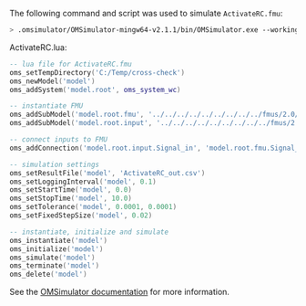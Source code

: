 The following command and script was used to simulate `ActivateRC.fmu`:
```bash
> .omsimulator/OMSimulator-mingw64-v2.1.1/bin/OMSimulator.exe --workingDir=results/2.0/cs/win64/OMSimulator/v2.1.1/solidThinking_Activate/2020/ActivateRC --stripRoot=true --skipCSVHeader=true --addParametersToCSV=true --suppressPath=true --timeout=60 ActivateRC.lua
```

ActivateRC.lua:
```lua
-- lua file for ActivateRC.fmu
oms_setTempDirectory('C:/Temp/cross-check')
oms_newModel('model')
oms_addSystem('model.root', oms_system_wc)

-- instantiate FMU
oms_addSubModel('model.root.fmu', '../../../../../../../../../fmus/2.0/cs/win64/solidThinking_Activate/2020/ActivateRC/ActivateRC.fmu')
oms_addSubModel('model.root.input', '../../../../../../../../../fmus/2.0/cs/win64/solidThinking_Activate/2020/ActivateRC/ActivateRC_in.csv')

-- connect inputs to FMU
oms_addConnection('model.root.input.Signal_in', 'model.root.fmu.Signal_in')

-- simulation settings
oms_setResultFile('model', 'ActivateRC_out.csv')
oms_setLoggingInterval('model', 0.1)
oms_setStartTime('model', 0.0)
oms_setStopTime('model', 10.0)
oms_setTolerance('model', 0.0001, 0.0001)
oms_setFixedStepSize('model', 0.02)

-- instantiate, initialize and simulate
oms_instantiate('model')
oms_initialize('model')
oms_simulate('model')
oms_terminate('model')
oms_delete('model')
```
See the [OMSimulator documentation](https://openmodelica.org/doc/OMSimulator/master/html/index.html) for more information.

